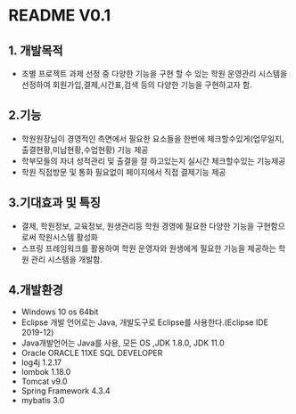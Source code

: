 # README V0.1

## 1. 개발목적

- 조별 프로젝트 과제 선정 중 다양한 기능을 구현 할 수 있는 학원 운영관리 시스템을 선정하여 회원가입,결제,시간표,검색 등의 다양한 기능을 구현하고자 함. 

## 2.기능
- 학원원장님이 경영적인 측면에서 필요한 요소들을 한번에 체크할수있게(업무일지,출결현황,미납현황,수업현황) 기능 제공
- 학부모들의 자녀 성적관리 및 출결을 잘 하고있는지 실시간 체크할수있는 기능제공
- 학원 직접방문 및 통화 필요없이 페이지에서 직접 결제기능 제공

## 3.기대효과 및 특징
- 결제, 학원정보, 교육정보, 원생관리등 학원 경영에 필요한 다양한 기능을 구현함으로써 학원시스템 활성화
- 스프링 프레임워크를 활용하여 학원 운영자와 원생에게 필요한 기능을 제공하는 학원 관리 시스템을 개발함.

## 4.개발환경
- Windows 10 os 64bit
- Eclipse 개발 언어로는 Java, 개발도구로 Eclipse를 사용한다.(Eclipse IDE 2019-12)
- Java개발언어는 Java를 사용, 모든 OS ,JDK 1.8.0, JDK 11.0
- Oracle ORACLE 11XE SQL DEVELOPER
- log4j 1.2.17
- lombok 1.18.0
- Tomcat v9.0
- Spring Framework 4.3.4
- mybatis 3.0









